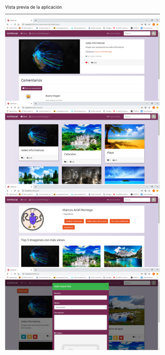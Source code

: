Vista previa de la aplicación
___

![](docs/red-Social-Angular1.png) 
![](docs/red-Social-Angular2.png) 
![](docs/red-Social-Angular3.png) 
![](docs/red-Social-Angular4.png) 
